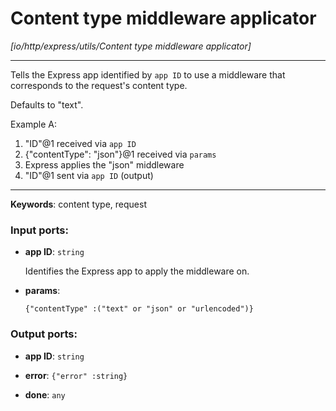 # Content type middleware applicator

_[io/http/express/utils/Content type middleware applicator]_

---

Tells the Express app identified by `app ID` to use a middleware that corresponds to the request's content type.  
  
Defaults to "text".  
  
Example A:  
1. "ID"@1 received via `app ID`  
2. {"contentType": "json"}@1 received via `params`  
3. Express applies the "json" middleware  
4. "ID"@1 sent via `app ID` (output)  

---

__Keywords__: content type, request

### Input ports:

* __app ID__: ` string `

    Identifies the Express app to apply the middleware on.


* __params__: 
    ```
    {"contentType" :("text" or "json" or "urlencoded")}
    ```

### Output ports:

* __app ID__: ` string `


* __error__: ` {"error" :string} `


* __done__: ` any `


